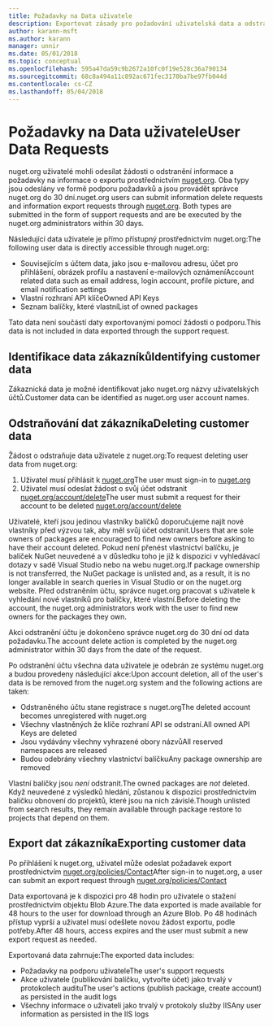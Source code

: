 ```yaml
---
title: Požadavky na Data uživatele
description: Exportovat zásady pro požadování uživatelská data a odstranit
author: karann-msft
ms.author: karann
manager: unnir
ms.date: 05/01/2018
ms.topic: conceptual
ms.openlocfilehash: 595a47da59c9b2672a10fc0f19e528c36a790134
ms.sourcegitcommit: 68c8a494a11c892ac671fec3170ba7be97fb044d
ms.contentlocale: cs-CZ
ms.lasthandoff: 05/04/2018
---
```

# <a name="user-data-requests"></a><span data-ttu-id="549ba-103">Požadavky na Data uživatele</span><span class="sxs-lookup"><span data-stu-id="549ba-103">User Data Requests</span></span>

<span data-ttu-id="549ba-104">nuget.org uživatelé mohli odesílat žádosti o odstranění informace a požadavky na informace o exportu prostřednictvím [nuget.org](https://www.nuget.org). Oba typy jsou odeslány ve formě podporu požadavků a jsou provádět správce nuget.org do 30 dní.</span><span class="sxs-lookup"><span data-stu-id="549ba-104">nuget.org users can submit information delete requests and information export requests through [nuget.org](https://www.nuget.org). Both types are submitted in the form of support requests and are be executed by the nuget.org administrators within 30 days.</span></span>

<span data-ttu-id="549ba-105">Následující data uživatele je přímo přístupný prostřednictvím nuget.org:</span><span class="sxs-lookup"><span data-stu-id="549ba-105">The following user data is directly accessible through nuget.org:</span></span>

* <span data-ttu-id="549ba-106">Souvisejícím s účtem data, jako jsou e-mailovou adresu, účet pro přihlášení, obrázek profilu a nastavení e-mailových oznámení</span><span class="sxs-lookup"><span data-stu-id="549ba-106">Account related data such as email address, login account, profile picture, and email notification settings</span></span>
* <span data-ttu-id="549ba-107">Vlastní rozhraní API klíče</span><span class="sxs-lookup"><span data-stu-id="549ba-107">Owned API Keys</span></span>
* <span data-ttu-id="549ba-108">Seznam balíčky, které vlastní</span><span class="sxs-lookup"><span data-stu-id="549ba-108">List of owned packages</span></span>

<span data-ttu-id="549ba-109">Tato data není součástí daty exportovanými pomocí žádosti o podporu.</span><span class="sxs-lookup"><span data-stu-id="549ba-109">This data is not included in data exported through the support request.</span></span>

## <a name="identifying-customer-data"></a><span data-ttu-id="549ba-110">Identifikace data zákazníků</span><span class="sxs-lookup"><span data-stu-id="549ba-110">Identifying customer data</span></span>

<span data-ttu-id="549ba-111">Zákaznická data je možné identifikovat jako nuget.org názvy uživatelských účtů.</span><span class="sxs-lookup"><span data-stu-id="549ba-111">Customer data can be identified as nuget.org user account names.</span></span>

## <a name="deleting-customer-data"></a><span data-ttu-id="549ba-112">Odstraňování dat zákazníka</span><span class="sxs-lookup"><span data-stu-id="549ba-112">Deleting customer data</span></span>

<span data-ttu-id="549ba-113">Žádost o odstraňuje data uživatele z nuget.org:</span><span class="sxs-lookup"><span data-stu-id="549ba-113">To request deleting user data from nuget.org:</span></span>

1. <span data-ttu-id="549ba-114">Uživatel musí přihlásit k [nuget.org](https://www.nuget.org)</span><span class="sxs-lookup"><span data-stu-id="549ba-114">The user must sign-in to [nuget.org](https://www.nuget.org)</span></span>
1. <span data-ttu-id="549ba-115">Uživatel musí odeslat žádost o svůj účet odstranit [nuget.org/account/delete](https://www.nuget.org/account/delete)</span><span class="sxs-lookup"><span data-stu-id="549ba-115">The user must submit a request for their account to be deleted [nuget.org/account/delete](https://www.nuget.org/account/delete)</span></span>

<span data-ttu-id="549ba-116">Uživatelé, kteří jsou jedinou vlastníky balíčků doporučujeme najít nové vlastníky před výzvou tak, aby měl svůj účet odstranit.</span><span class="sxs-lookup"><span data-stu-id="549ba-116">Users that are sole owners of packages are encouraged to find new owners before asking to have their account deleted.</span></span> <span data-ttu-id="549ba-117">Pokud není přenést vlastnictví balíčku, je balíček NuGet neuvedené a v důsledku toho je již k dispozici v vyhledávací dotazy v sadě Visual Studio nebo na webu nuget.org.</span><span class="sxs-lookup"><span data-stu-id="549ba-117">If package ownership is not transferred, the NuGet package is unlisted and, as a result, it is no longer available in search queries in Visual Studio or on the nuget.org website.</span></span> <span data-ttu-id="549ba-118">Před odstraněním účtu, správce nuget.org pracovat s uživatele k vyhledání nové vlastníků pro balíčky, které vlastní.</span><span class="sxs-lookup"><span data-stu-id="549ba-118">Before deleting the account, the nuget.org administrators work with the user to find new owners for the packages they own.</span></span>

<span data-ttu-id="549ba-119">Akci odstranění účtu je dokončeno správce nuget.org do 30 dní od data požadavku.</span><span class="sxs-lookup"><span data-stu-id="549ba-119">The account delete action is completed by the nuget.org administrator within 30 days from the date of the request.</span></span>

<span data-ttu-id="549ba-120">Po odstranění účtu všechna data uživatele je odebrán ze systému nuget.org a budou provedeny následující akce:</span><span class="sxs-lookup"><span data-stu-id="549ba-120">Upon account deletion, all of the user's data is be removed from the nuget.org system and the following actions are taken:</span></span>

* <span data-ttu-id="549ba-121">Odstraněného účtu stane registrace s nuget.org</span><span class="sxs-lookup"><span data-stu-id="549ba-121">The deleted account becomes unregistered with nuget.org</span></span>
* <span data-ttu-id="549ba-122">Všechny vlastněných že klíče rozhraní API se odstraní.</span><span class="sxs-lookup"><span data-stu-id="549ba-122">All owned API Keys are deleted</span></span>
* <span data-ttu-id="549ba-123">Jsou vydávány všechny vyhrazené obory názvů</span><span class="sxs-lookup"><span data-stu-id="549ba-123">All reserved namespaces are released</span></span>
* <span data-ttu-id="549ba-124">Budou odebrány všechny vlastnictví balíčku</span><span class="sxs-lookup"><span data-stu-id="549ba-124">Any package ownership are removed</span></span>

<span data-ttu-id="549ba-125">Vlastní balíčky jsou *není* odstranit.</span><span class="sxs-lookup"><span data-stu-id="549ba-125">The owned packages are *not* deleted.</span></span> <span data-ttu-id="549ba-126">Když neuvedené z výsledků hledání, zůstanou k dispozici prostřednictvím balíčku obnovení do projektů, které jsou na nich závislé.</span><span class="sxs-lookup"><span data-stu-id="549ba-126">Though unlisted from search results, they remain available through package restore to projects that depend on them.</span></span>

## <a name="exporting-customer-data"></a><span data-ttu-id="549ba-127">Export dat zákazníka</span><span class="sxs-lookup"><span data-stu-id="549ba-127">Exporting customer data</span></span>

<span data-ttu-id="549ba-128">Po přihlášení k nuget.org, uživatel může odeslat požadavek export prostřednictvím [nuget.org/policies/Contact](https://www.nuget.org/policies/Contact)</span><span class="sxs-lookup"><span data-stu-id="549ba-128">After sign-in to nuget.org, a user can submit an export request through [nuget.org/policies/Contact](https://www.nuget.org/policies/Contact)</span></span>

<span data-ttu-id="549ba-129">Data exportovaná je k dispozici pro 48 hodin pro uživatele o stažení prostřednictvím objektu Blob Azure.</span><span class="sxs-lookup"><span data-stu-id="549ba-129">The data exported is made available for 48 hours to the user for download through an Azure Blob.</span></span> <span data-ttu-id="549ba-130">Po 48 hodinách přístup vyprší a uživatel musí odešlete novou žádost exportu, podle potřeby.</span><span class="sxs-lookup"><span data-stu-id="549ba-130">After 48 hours, access expires and the user must submit a new export request as needed.</span></span>

<span data-ttu-id="549ba-131">Exportovaná data zahrnuje:</span><span class="sxs-lookup"><span data-stu-id="549ba-131">The exported data includes:</span></span>

* <span data-ttu-id="549ba-132">Požadavky na podporu uživatele</span><span class="sxs-lookup"><span data-stu-id="549ba-132">The user's support requests</span></span>
* <span data-ttu-id="549ba-133">Akce uživatele (publikování balíčku, vytvořte účet) jako trvalý v protokolech auditu</span><span class="sxs-lookup"><span data-stu-id="549ba-133">The user's actions (publish package, create account) as persisted in the audit logs</span></span>
* <span data-ttu-id="549ba-134">Všechny informace o uživateli jako trvalý v protokoly služby IIS</span><span class="sxs-lookup"><span data-stu-id="549ba-134">Any user information as persisted in the IIS logs</span></span>
